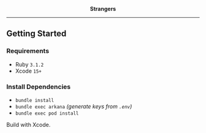 <p align="center">
  <strong>Strangers</strong>
</p>

---

## Getting Started

### Requirements

- Ruby `3.1.2`
- Xcode `15+`

### Install Dependencies

- `bundle install`
- `bundle exec arkana` _(generate keys from `.env`)_
- `bundle exec pod install`

Build with Xcode.
